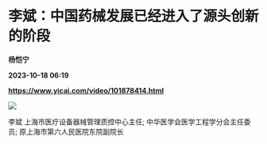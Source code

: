 # 李斌：中国药械发展已经进入了源头创新的阶段
**杨恺宁**

**2023-10-18 06:19**

**https://www.yicai.com/video/101878414.html**

![](http://imgcdn.yicai.com/vms-new/2023/10/81f637a7-20ed-4444-b765-0e039d856b15_9ysb.jpg) 

李斌 上海市医疗设备器械管理质控中心主任; 中华医学会医学工程学分会主任委员; 原上海市第六人民医院东院副院长